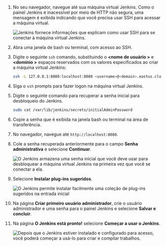 1. No seu navegador, navegue até sua máquina virtual Jenkins. Como o painel Jenkins é inacessível por meio de HTTP não segura, uma mensagem é exibida indicando que você precisa usar SSH para acessar a máquina virtual.

    ![Jenkins fornece informações que explicam como usar SSH para se conectar à máquina virtual Jenkins.](./media/jenkins-connect-to-jenkins-server-running-on-azure/jenkins-ssh-instructions.png)

1. Abra uma janela de bash ou terminal, com acesso ao SSH.

1. Digite o seguinte `ssh` comando, substituindo o  **&lt;nome de usuário >** e  **&lt;domínio >** espaços reservados com os valores especificados ao criar a máquina virtual Jenkins:

    ```bash
    ssh -L 127.0.0.1:8080:localhost:8080 <username>@<domain>.eastus.cloudapp.azure.com
    ```

1. Siga o `ssh` prompts para fazer logon na máquina virtual Jenkins.

1. Digite o seguinte comando para recuperar a senha inicial para desbloqueio do Jenkins.

    ```bash
    sudo cat /var/lib/jenkins/secrets/initialAdminPassword
    ```

1. Copie a senha que é exibida na janela bash ou terminal na área de transferência.

1. No navegador, navegue até `http://localhost:8080`.

1. Cole a senha recuperada anteriormente para o campo **Senha administrativa** e selecione **Continuar**.

    ![O Jenkins armazena uma senha inicial que você deve usar para desbloquear a máquina virtual Jenkins na primeira vez que você se conectar a ela.](./media/jenkins-connect-to-jenkins-server-running-on-azure/jenkins-unlock.png)

1. Selecione **Instalar plug-ins sugeridos**.

    ![O Jenkins permite instalar facilmente uma coleção de plug-ins sugeridos na entrada inicial](./media/jenkins-connect-to-jenkins-server-running-on-azure/jenkins-customize.png)

1. Na página **Criar primeiro usuário administrador**, crie o usuário administrador e uma senha para o painel Jenkins e selecione **Salvar e concluir**.

1. Na página **O Jenkins está pronto!** selecione **Começar a usar o Jenkins**.

    ![Depois que o Jenkins estiver instalado e configurado para acesso, você poderá começar a usá-lo para criar e compilar trabalhos.](./media/jenkins-connect-to-jenkins-server-running-on-azure/jenkins-ready.png)